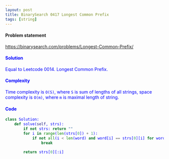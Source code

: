 ```yaml
---
layout: post
title: BinarySearch 0417 Longest Common Prefix
tags: [string]
---
```


#### Problem statement

<a href="https://binarysearch.com/problems/Longest-Common-Prefix/"> <font color = blue>https://binarysearch.com/problems/Longest-Common-Prefix/

#### Solution
Equal to Leetcode 0014. Longest Common Prefix.

#### Complexity
Time complexity is `O(S)`, where `S` is sum of lengths of all strings, space complexity is `O(m)`, where `m` is maximal length of string.

#### Code
```python
class Solution:
    def solve(self, strs):
        if not strs: return ""
        for i in range(len(strs[0]) + 1):
            if not all(i < len(word) and word[i] == strs[0][i] for word in strs):
                break
                
        return strs[0][:i]
```
